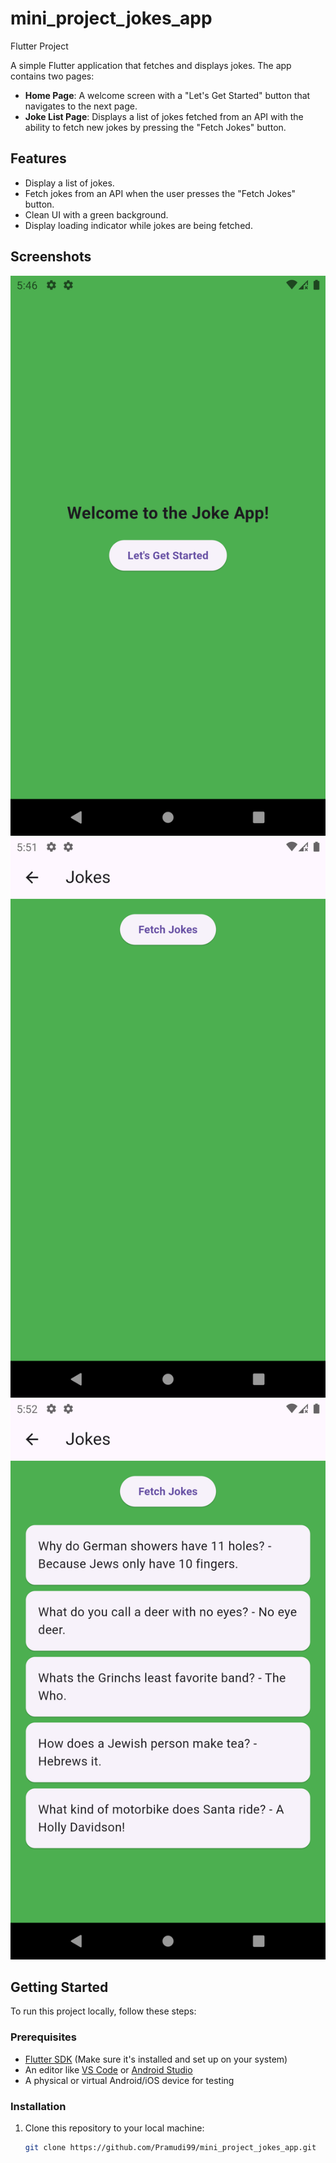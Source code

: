 # mini_project_jokes_app
Flutter Project

A simple Flutter application that fetches and displays jokes. The app contains two pages:

- **Home Page**: A welcome screen with a "Let's Get Started" button that navigates to the next page.
- **Joke List Page**: Displays a list of jokes fetched from an API with the ability to fetch new jokes by pressing the "Fetch Jokes" button.

## Features

- Display a list of jokes.
- Fetch jokes from an API when the user presses the "Fetch Jokes" button.
- Clean UI with a green background.
- Display loading indicator while jokes are being fetched.

## Screenshots

![Home Page Screenshot](assets/images/home_page.png)
![Before fetching jokes](assets/images/before_fetching_jokes.png)
![After fetching jokes](assets/images/after_fetching_jokes.png)
## Getting Started

To run this project locally, follow these steps:

### Prerequisites

- [Flutter SDK](https://flutter.dev/docs/get-started/install) (Make sure it's installed and set up on your system)
- An editor like [VS Code](https://code.visualstudio.com/) or [Android Studio](https://developer.android.com/studio)
- A physical or virtual Android/iOS device for testing

### Installation

1. Clone this repository to your local machine:

   ```bash
   git clone https://github.com/Pramudi99/mini_project_jokes_app.git

